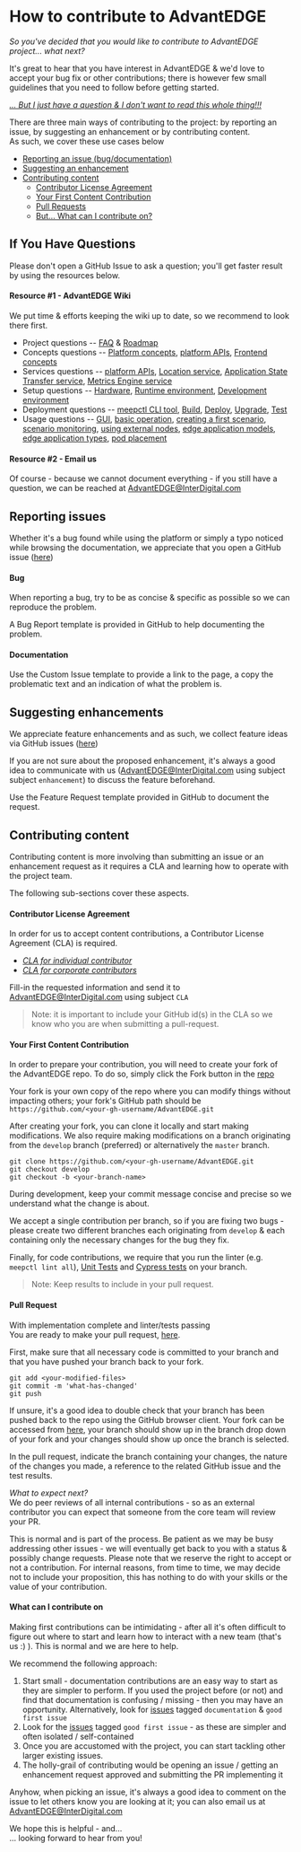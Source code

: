 # How to contribute to AdvantEDGE

_So you've decided that you would like to contribute to AdvantEDGE project... what next?<br>_

It's great to hear that you have interest in AdvantEDGE & we'd love to accept your bug fix or other contributions;
there is however few small guidelines that you need to follow before getting started.

_[... But I just have a question & I don't want to read this whole thing!!!](#if-you-have-questions)_

There are three main ways of contributing to the project: by reporting an issue, by suggesting an enhancement or by contributing content.<br> As such, we cover these use cases below
- [Reporting an issue (bug/documentation)](#reporting-issues)
- [Suggesting an enhancement](#suggesting-enhancements)
- [Contributing content](#contributing-content)
  - [Contributor License Agreement](#contributor-license-agreement)
  - [Your First Content Contribution](#your-first-content-contribution)
  - [Pull Requests](#pull-request)
  - [But... What can I contribute on?](#what-can-i-contribute-on)

## If You Have Questions
Please don't open a GitHub Issue to ask a question; you'll get faster result by using the resources below.

#### Resource #1 - AdvantEDGE Wiki
We put time & efforts keeping the wiki up to date, so we recommend to look there first.<br>
- Project questions -- [FAQ](https://github.com/InterDigitalInc/AdvantEDGE/wiki/faq) & [Roadmap](https://github.com/InterDigitalInc/AdvantEDGE/wiki/roadmap)
- Concepts questions -- [Platform concepts](https://github.com/InterDigitalInc/AdvantEDGE/wiki/platform-concepts), [platform APIs](https://github.com/InterDigitalInc/AdvantEDGE/wiki/API-Documentation), [Frontend concepts](https://github.com/InterDigitalInc/AdvantEDGE/wiki/frontend-concepts)
- Services questions -- [platform APIs](https://github.com/InterDigitalInc/AdvantEDGE/wiki/API-Documentation), [Location service](https://github.com/InterDigitalInc/AdvantEDGE/wiki/location-service), [Application State Transfer service](https://github.com/InterDigitalInc/AdvantEDGE/wiki/state-transfer), [Metrics Engine service](https://github.com/InterDigitalInc/AdvantEDGE/wiki/metrics-engine-service)
- Setup questions -- [Hardware](https://github.com/InterDigitalInc/AdvantEDGE/wiki/hw-configuration), [Runtime environment](https://github.com/InterDigitalInc/AdvantEDGE/wiki/runtime-environment), [Development environment](https://github.com/InterDigitalInc/AdvantEDGE/wiki/development-environment)
- Deployment questions -- [meepctl CLI tool](https://github.com/InterDigitalInc/AdvantEDGE/blob/master/docs/meepctl/meepctl.md), [Build](https://github.com/InterDigitalInc/AdvantEDGE/wiki/build-advantedge), [Deploy](https://github.com/InterDigitalInc/AdvantEDGE/wiki/deploy-advantedge), [Upgrade](https://github.com/InterDigitalInc/AdvantEDGE/wiki/upgrade-advantedge), [Test](https://github.com/InterDigitalInc/AdvantEDGE/wiki/test-advantedge)
- Usage questions -- [GUI](https://github.com/InterDigitalInc/AdvantEDGE/wiki/gui-overview), [basic operation](https://github.com/InterDigitalInc/AdvantEDGE/wiki/basic-operation), [creating a first scenario](https://github.com/InterDigitalInc/AdvantEDGE/wiki/first-scenario), [scenario monitoring](https://github.com/InterDigitalInc/AdvantEDGE/wiki/scenario-monitoring), [using external nodes](https://github.com/InterDigitalInc/AdvantEDGE/wiki/external-nodes), [edge application models](https://github.com/InterDigitalInc/AdvantEDGE/wiki/edge-app-models), [edge application types](https://github.com/InterDigitalInc/AdvantEDGE/wiki/edge-app-types), [pod placement](https://github.com/InterDigitalInc/AdvantEDGE/wiki/pod-placement)

#### Resource #2 - Email us
Of course - because we cannot document everything - if you still have a question, we can be reached at AdvantEDGE@InterDigital.com

## Reporting issues
Whether it's a bug found while using the platform or simply a typo noticed while browsing the documentation, we appreciate that you open a GitHub issue ([here](https://github.com/InterDigitalInc/AdvantEDGE/issues))

#### Bug
When reporting a bug, try to be as concise & specific as possible so we can reproduce the problem.

A Bug Report template is provided in GitHub to help documenting the problem.
#### Documentation
Use the Custom Issue template to provide a link to the page, a copy the problematic text and an indication of what the problem is.

## Suggesting enhancements
We appreciate feature enhancements and as such, we collect feature ideas via GitHub issues ([here](https://github.com/InterDigitalInc/AdvantEDGE/issues))

If you are not sure about the proposed enhancement, it's always a good idea to communicate with us (AdvantEDGE@InterDigital.com using subject subject `enhancement`) to discuss the feature beforehand.

Use the Feature Request template provided in GitHub to document the request.

## Contributing content
Contributing content is more involving than submitting an issue or an enhancement request as it requires a CLA and learning how to operate with the project team.

The following sub-sections cover these aspects.

#### Contributor License Agreement
In order for us to accept content contributions, a Contributor License Agreement (CLA) is required.

- _[CLA for individual contributor](https://github.com/InterDigitalInc/AdvantEDGE/docs/cla/interdigital-individual-cla-v1.pdf)_
- _[CLA for corporate contributors](https://github.com/InterDigitalInc/AdvantEDGE/docs/cla/interdigital-corporate-cla-v1.pdf)_

Fill-in the requested information and send it to AdvantEDGE@InterDigital.com using subject `CLA`

> Note: it is important to include your GitHub id(s) in the CLA so we know who you are when submitting a pull-request.

#### Your First Content Contribution
In order to prepare your contribution, you will need to create your fork of the AdvantEDGE repo. To do so, simply click the Fork button in the [repo](https://github.com/InterDigitalInc/AdvantEDGE)

Your fork is your own copy of the repo where you can modify things without impacting others; your fork's GitHub path should be `https://github.com/<your-gh-username/AdvantEDGE.git`

After creating your fork, you can clone it locally and start making modifications. We also require making modifications on a branch originating from the `develop` branch (preferred) or alternatively the `master` branch.
```
git clone https://github.com/<your-gh-username/AdvantEDGE.git
git checkout develop
git checkout -b <your-branch-name>
```

During development, keep your commit message concise and precise so we understand what the change is about.

We accept a single contribution per branch, so if you are fixing two bugs - please create two different branches each originating from `develop` & each containing only the necessary changes for the bug they fix.

Finally, for code contributions, we require that you run the linter (e.g. `meepctl lint all`), [Unit Tests](https://github.com/InterDigitalInc/AdvantEDGE/wiki/Test-AdvantEDGE#run-unit-tests) and [Cypress tests](https://github.com/InterDigitalInc/AdvantEDGE/wiki/Test-AdvantEDGE#run-cypress-tests) on your branch.
> Note: Keep results to include in your pull request.

#### Pull Request
With implementation complete and linter/tests passing<br>
You are ready to make your pull request, [here](https://github.com/InterDigitalInc/AdvantEDGE/pulls).

First, make sure that all necessary code is committed to your branch and that you have pushed your branch back to your fork.
```
git add <your-modified-files>
git commit -m 'what-has-changed'
git push
```

If unsure, it's a good idea to double check that your branch has been pushed back to the repo using the GitHub browser client. Your fork can be accessed from [here](https://github.com/InterDigitalInc/AdvantEDGE/network/members), your branch should show up in the branch drop down of your fork and your changes should show up once the branch is selected.

In the pull request, indicate the branch containing your changes, the nature of the changes you made, a reference to the related GitHub issue and the test results.

_What to expect next?_<br>
We do peer reviews of all internal contributions - so as an external contributor you can expect that someone from the core team will review your PR.

This is normal and is part of the process. Be patient as we may be busy addressing other issues - we will eventually get back to you with a status & possibly change requests. Please note that we reserve the right to accept or not a contribution. For internal reasons, from time to time, we may decide not to include your proposition, this has nothing to do with your skills or the value of your contribution.

#### What can I contribute on
Making first contributions can be intimidating - after all it's often difficult to figure out where to start and learn how to interact with a new team (that's us :) ). This is normal and we are here to help.

We recommend the following approach:
1. Start small - documentation contributions are an easy way to start as they are simpler to perform. If you used the project before (or not) and find that documentation is confusing / missing - then you may have an opportunity. Alternatively, look for [issues](https://github.com/InterDigitalInc/AdvantEDGE/issues) tagged `documentation` & `good first issue`
2. Look for the [issues](https://github.com/InterDigitalInc/AdvantEDGE/issues) tagged `good first issue` - as these are simpler and often isolated / self-contained
3. Once you are accustomed with the project, you can start tackling other larger existing issues.
4. The holly-grail of contributing would be opening an issue / getting an enhancement request approved and submitting the PR implementing it

Anyhow, when picking an issue, it's always a good idea to comment on the issue to let others know you are looking at it; you can also email us at AdvantEDGE@InterDigital.com

We hope this is helpful - and...<br>
... looking forward to hear from you!
